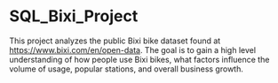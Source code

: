# SQL_Bixi_Project
This project analyzes the public Bixi bike dataset found at https://www.bixi.com/en/open-data. The goal is to gain a high level understanding of how people use Bixi bikes, what factors influence the volume of usage, popular stations, and overall business growth.
